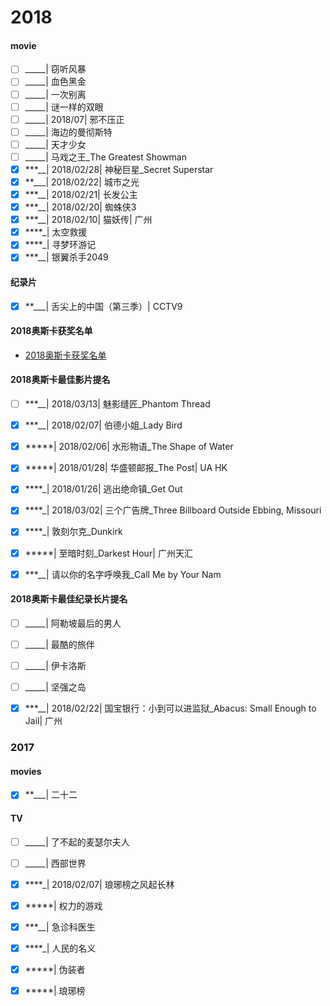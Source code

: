 # 2018

#### movie

- [ ] _____| 窃听风暴
- [ ] _____| 血色黑金
- [ ] _____| 一次别离
- [ ] _____| 谜一样的双眼
- [ ] _____| 2018/07| 邪不压正
- [ ] _____| 海边的曼彻斯特
- [ ] _____| 天才少女
- [ ] _____| 马戏之王_The Greatest Showman
- [x] ***__| 2018/02/28| 神秘巨星_Secret Superstar
- [x] **___| 2018/02/22| 城市之光
- [x] ***__| 2018/02/21| 长发公主
- [x] ***__| 2018/02/20| 蜘蛛侠3
- [x] ***__| 2018/02/10| 猫妖传| 广州
- [x] ****_| 太空救援
- [x] ****_| 寻梦环游记
- [x] ***__| 银翼杀手2049

#### 纪录片

- [x] **___| 舌尖上的中国（第三季）| CCTV9


#### 2018奥斯卡获奖名单

- [2018奥斯卡获奖名单](2018/2018_Oscar.md)

#### 2018奥斯卡最佳影片提名

- [ ] ***__| 2018/03/13| 魅影缝匠_Phantom Thread
- [x] ***__| 2018/02/07| 伯德小姐_Lady Bird
- [x] *****| 2018/02/06| 水形物语_The Shape of Water
- [x] *****| 2018/01/28| 华盛顿邮报_The Post| UA HK
- [x] ****_| 2018/01/26| 逃出绝命镇_Get Out
- [x] ****_| 2018/03/02| 三个广告牌_Three Billboard Outside Ebbing, Missouri
- [x] ****_| 敦刻尔克_Dunkirk
- [x] *****| 至暗时刻_Darkest Hour| 广州天汇
- [x] ***__| 请以你的名字呼唤我_Call Me by Your Nam


#### 2018奥斯卡最佳纪录长片提名

- [ ] _____| 阿勒坡最后的男人
- [ ] _____| 最酷的旅伴
- [ ] _____| 伊卡洛斯
- [ ] _____| 坚强之岛
- [x] ***__| 2018/02/22| 国宝银行：小到可以进监狱_Abacus: Small Enough to Jail| 广州


### 2017

#### movies

- [x] **___| 二十二

#### TV

- [ ] _____| 了不起的麦瑟尔夫人
- [ ] _____| 西部世界
- [x] ****_| 2018/02/07| 琅琊榜之风起长林
- [x] *****| 权力的游戏
- [x] ***__| 急诊科医生
- [x] ****_| 人民的名义
- [x] *****| 伪装者
- [x] *****| 琅琊榜

